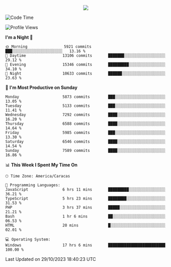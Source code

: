 <p align="center">
  <a href="http://www.github.com/thevacs">
    <img src="https://github-readme-streak-stats.herokuapp.com/?user=thevacs&stroke=ffffff&background=1c1917&ring=0891b2&fire=0891b2&currStreakNum=ffffff&currStreakLabel=0891b2&sideNums=ffffff&sideLabels=ffffff&dates=ffffff&hide_border=true" />
  </a>
</p>

<!--START_SECTION:waka-->
![Code Time](http://img.shields.io/badge/Code%20Time-1%2C823%20hrs%2046%20mins-blue)

![Profile Views](http://img.shields.io/badge/Profile%20Views-0-blue)

**I'm a Night 🦉** 

```text
🌞 Morning                5921 commits        ███░░░░░░░░░░░░░░░░░░░░░░   13.16 % 
🌆 Daytime                13106 commits       ███████░░░░░░░░░░░░░░░░░░   29.12 % 
🌃 Evening                15346 commits       █████████░░░░░░░░░░░░░░░░   34.10 % 
🌙 Night                  10633 commits       ██████░░░░░░░░░░░░░░░░░░░   23.63 % 
```
📅 **I'm Most Productive on Sunday** 

```text
Monday                   5873 commits        ███░░░░░░░░░░░░░░░░░░░░░░   13.05 % 
Tuesday                  5133 commits        ███░░░░░░░░░░░░░░░░░░░░░░   11.41 % 
Wednesday                7292 commits        ████░░░░░░░░░░░░░░░░░░░░░   16.20 % 
Thursday                 6588 commits        ████░░░░░░░░░░░░░░░░░░░░░   14.64 % 
Friday                   5985 commits        ███░░░░░░░░░░░░░░░░░░░░░░   13.30 % 
Saturday                 6546 commits        ████░░░░░░░░░░░░░░░░░░░░░   14.54 % 
Sunday                   7589 commits        ████░░░░░░░░░░░░░░░░░░░░░   16.86 % 
```


📊 **This Week I Spent My Time On** 

```text
🕑︎ Time Zone: America/Caracas

💬 Programming Languages: 
JavaScript               6 hrs 11 mins       █████████░░░░░░░░░░░░░░░░   36.21 % 
TypeScript               5 hrs 23 mins       ████████░░░░░░░░░░░░░░░░░   31.53 % 
PHP                      3 hrs 37 mins       █████░░░░░░░░░░░░░░░░░░░░   21.21 % 
Bash                     1 hr 6 mins         ██░░░░░░░░░░░░░░░░░░░░░░░   06.53 % 
HTML                     20 mins             █░░░░░░░░░░░░░░░░░░░░░░░░   02.01 % 

💻 Operating System: 
Windows                  17 hrs 6 mins       █████████████████████████   100.00 % 
```


 Last Updated on 29/10/2023 18:40:23 UTC
<!--END_SECTION:waka-->
